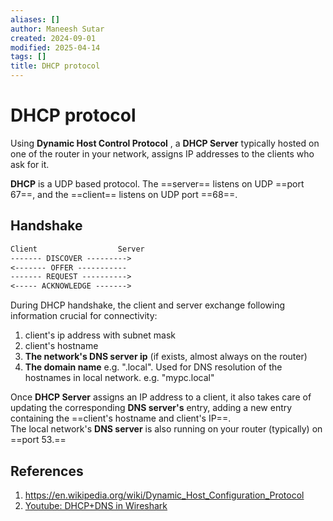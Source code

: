 ```yaml
---
aliases: []
author: Maneesh Sutar
created: 2024-09-01
modified: 2025-04-14
tags: []
title: DHCP protocol
---
```


# DHCP protocol

Using **Dynamic Host Control Protocol** , a **DHCP Server** typically hosted on one of the router in your network, assigns IP addresses to the clients who ask for it.

**DHCP** is a UDP based protocol. The ==server== listens on UDP ==port 67==, and the ==client== listens on UDP port ==68==.

## Handshake

````txt
Client                  Server
------- DISCOVER --------->
<------- OFFER -----------
------- REQUEST ---------->
<----- ACKNOWLEDGE ------->
````

During DHCP handshake, the client and server exchange following information crucial for connectivity:

1. client's ip address with subnet mask
1. client's hostname
1. **The network's DNS server ip** (if exists, almost always on the router)
1. **The domain name** e.g. ".local". Used for DNS resolution of the hostnames in local network. e.g. "mypc.local"

Once **DHCP Server** assigns an IP address to a client, it also takes care of updating the corresponding **DNS server's** entry, adding a new entry containing the ==client's hostname and client's IP==.  
The local network's **DNS server** is also running on your router (typically) on ==port 53.==

## References

1. <https://en.wikipedia.org/wiki/Dynamic_Host_Configuration_Protocol>
1. [Youtube: DHCP+DNS in Wireshark](https://youtu.be/FYcO4ZshG8Q)
